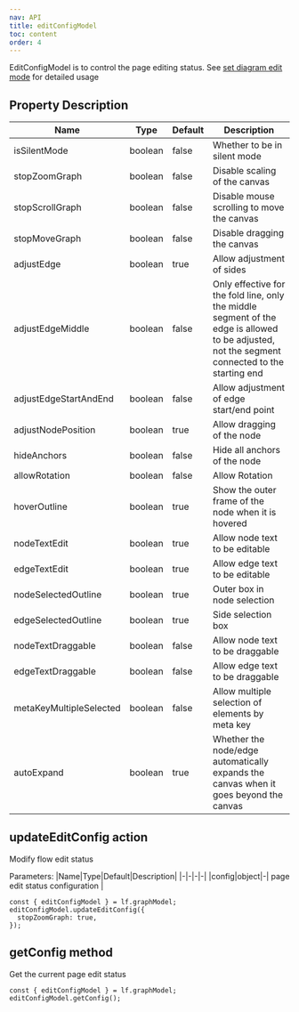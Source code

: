 ```yaml
---
nav: API
title: editConfigModel
toc: content
order: 4
---
```


<style>
table td:first-of-type {
  word-break: normal;
}
</style>


EditConfigModel is to control the page editing status.
See [set diagram edit mode](../../tutorial/advanced/silent-mode.en.md) for detailed usage

## Property Description

| Name                    | Type    | Default | Description                                                                                                                                    |
|-------------------------|---------|---------|------------------------------------------------------------------------------------------------------------------------------------------------|
| isSilentMode            | boolean | false   | Whether to be in silent mode                                                                                                                   |
| stopZoomGraph           | boolean | false   | Disable scaling of the canvas                                                                                                                  |
| stopScrollGraph         | boolean | false   | Disable mouse scrolling to move the canvas                                                                                                     |
| stopMoveGraph           | boolean | false   | Disable dragging the canvas                                                                                                                    |
| adjustEdge              | boolean | true    | Allow adjustment of sides                                                                                                                      |
| adjustEdgeMiddle        | boolean | false   | Only effective for the fold line, only the middle segment of the edge is allowed to be adjusted, not the segment connected to the starting end |
| adjustEdgeStartAndEnd   | boolean | false   | Allow adjustment of edge start/end point                                                                                                       |
| adjustNodePosition      | boolean | true    | Allow dragging of the node                                                                                                                     |
| hideAnchors             | boolean | false   | Hide all anchors of the node                                                                                                                   |
| allowRotation           | boolean | false   | Allow Rotation                                                                                                                                 |
| hoverOutline            | boolean | true    | Show the outer frame of the node when it is hovered                                                                                            |
| nodeTextEdit            | boolean | true    | Allow node text to be editable                                                                                                                 |
| edgeTextEdit            | boolean | true    | Allow edge text to be editable                                                                                                                 |
| nodeSelectedOutline     | boolean | true    | Outer box in node selection                                                                                                                    |
| edgeSelectedOutline     | boolean | true    | Side selection box                                                                                                                             |
| nodeTextDraggable       | boolean | false   | Allow node text to be draggable                                                                                                                |
| edgeTextDraggable       | boolean | false   | Allow edge text to be draggable                                                                                                                |
| metaKeyMultipleSelected | boolean | false   | Allow multiple selection of elements by meta key                                                                                               |
| autoExpand              | boolean | true    | Whether the node/edge automatically expands the canvas when it goes beyond the canvas                                                          |

## updateEditConfig <Badge>action</Badge>

Modify flow edit status

Parameters:
|Name|Type|Default|Description|
|-|-|-|-|
|config|object|-| page edit status configuration |

```tsx | pure
const { editConfigModel } = lf.graphModel;
editConfigModel.updateEditConfig({
  stopZoomGraph: true,
});
```

## getConfig <Badge>method</Badge>

Get the current page edit status

```tsx | pure
const { editConfigModel } = lf.graphModel;
editConfigModel.getConfig();
```
